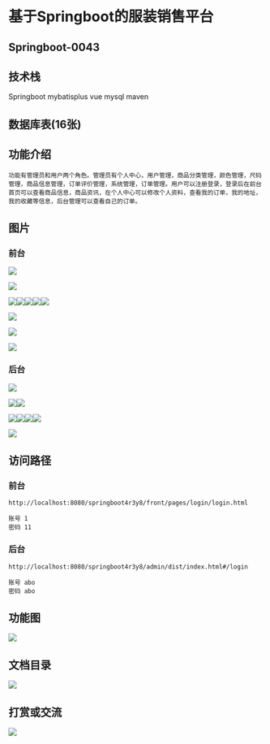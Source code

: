 # 基于Springboot的服装销售平台

## Springboot-0043



## 技术栈

Springboot mybatisplus vue mysql maven



## 数据库表(16张)



## 功能介绍

```properties
功能有管理员和用户两个角色。管理员有个人中心，用户管理，商品分类管理，颜色管理，尺码管理，商品信息管理，订单评价管理，系统管理，订单管理。用户可以注册登录，登录后在前台首页可以查看商品信息，商品资讯，在个人中心可以修改个人资料，查看我的订单，我的地址，我的收藏等信息，后台管理可以查看自己的订单。
```



## 图片

### 前台

![](./images/1.jpg)

![](./images/2.jpg)

![](./images/3.jpg)![](./images/4.jpg)![](./images/5.jpg)![](./images/6.jpg)![](./images/7.jpg)

![](./images/8.jpg)

![](./images/9.jpg)

![](./images/10.jpg)

### 后台

![](./images/11.jpg)

![](./images/12.jpg)![](./images/13.jpg)

![](./images/15.jpg)![](./images/16.jpg)![](./images/17.jpg)![](./images/18.jpg)

![](./images/19.jpg)



## 访问路径

### 前台

```properties
http://localhost:8080/springboot4r3y8/front/pages/login/login.html

账号 1
密码 11
```

### 后台

```properties
http://localhost:8080/springboot4r3y8/admin/dist/index.html#/login

账号 abo
密码 abo
```





## 功能图

![](./images/gn.jpg)



## 文档目录

![](./images/wd.jpg)



## 打赏或交流

![](./images/vx.jpg)







